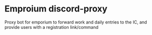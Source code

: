 # Emproium discord-proxy

Proxy bot for emporium to forward work and daily entries to the IC, and provide users with a registration link/command
